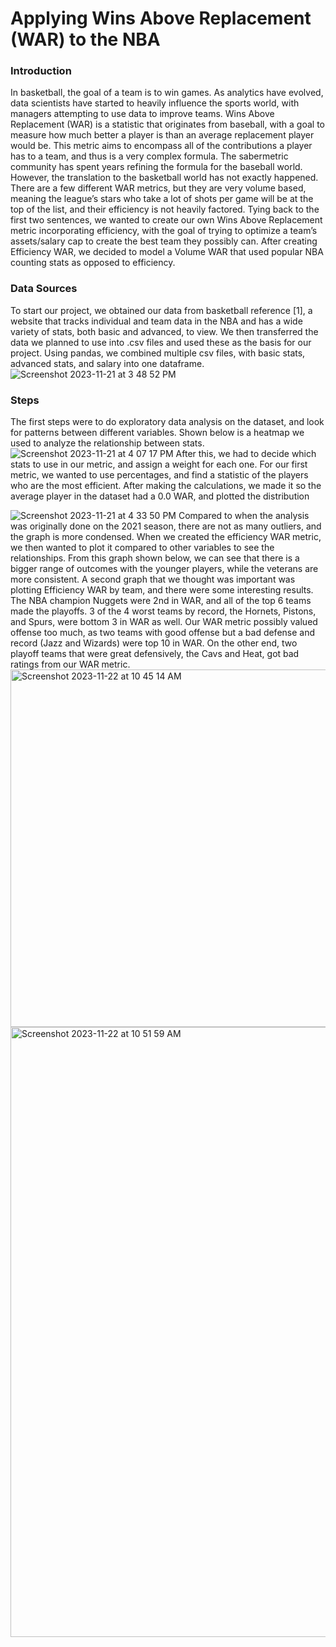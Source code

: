 # Applying Wins Above Replacement (WAR) to the NBA

### Introduction
In basketball, the goal of a team is to win games. As analytics have evolved, data scientists have started to heavily influence the sports world, with managers attempting to use data to improve teams. Wins Above Replacement (WAR) is a statistic that originates from baseball, with a goal to measure how much better a player is than an average replacement player would be. This metric aims to encompass all of the contributions a player has to a team, and thus is a very complex formula. The sabermetric community has spent years refining the formula for the baseball world. However, the translation to the basketball world has not exactly happened. There are a few different WAR metrics, but they are very volume based, meaning the league’s stars who take a lot of shots per game will be at the top of the list, and their efficiency is not heavily factored. Tying back to the first two sentences, we wanted to create our own Wins Above Replacement metric incorporating efficiency, with the goal of trying to optimize a team’s assets/salary cap to create the best team they possibly can. After creating Efficiency WAR, we decided to model a Volume WAR that used popular NBA counting stats as opposed to efficiency. 

### Data Sources 
To start our project, we obtained our data from basketball reference [1], a website that tracks individual and team data in the NBA and has a wide variety of stats, both basic and advanced, to view. We then transferred the data we planned to use into .csv files and used these as the basis for our project. Using pandas, we combined multiple csv files, with basic stats, advanced stats, and salary into one dataframe.
![Screenshot 2023-11-21 at 3 48 52 PM](https://github.com/vivekdivakarla12/Applying-WAR-to-the-NBA/assets/11672096/97534ebc-b8f5-4bd2-bd77-6ddeee5baf37)

### Steps
The first steps were to do exploratory data analysis on the dataset, and look for patterns between different variables. Shown below is a heatmap we used to analyze the relationship between stats. ![Screenshot 2023-11-21 at 4 07 17 PM](https://github.com/vivekdivakarla12/Applying-WAR-to-the-NBA/assets/11672096/ddab7ff2-adcb-4bfe-b2ee-f7f3073ac5c5)
After this, we had to decide which stats to use in our metric, and assign a weight for each one. For our first metric, we wanted to use percentages, and find a statistic of the players who are the most efficient. After making the calculations, we made it so the average player in the dataset had a 0.0 WAR, and plotted the distribution

![Screenshot 2023-11-21 at 4 33 50 PM](https://github.com/vivekdivakarla12/Applying-WAR-to-the-NBA/assets/11672096/0bed26a9-4122-4dd6-8d3f-60dad7ffd142)
Compared to when the analysis was originally done on the 2021 season, there are not as many outliers, and the graph is more condensed. When we created the efficiency WAR metric, we then wanted to plot it compared to other variables to see the relationships. From this graph shown below, we can see that there is a bigger range of outcomes with the younger players, while the veterans are more consistent. A second graph that we thought was important was plotting Efficiency WAR by team, and there were some interesting results. The NBA champion Nuggets were 2nd in WAR, and all of the top 6 teams made the playoffs. 3 of the 4 worst teams by record, the Hornets, Pistons, and Spurs, were bottom 3 in WAR as well. Our WAR metric possibly valued offense too much, as two teams with good offense but a bad defense and record (Jazz and Wizards) were top 10 in WAR. On the other end, two playoff teams that were great defensively, the Cavs and Heat, got bad ratings from our WAR metric. 
<img width="572" alt="Screenshot 2023-11-22 at 10 45 14 AM" src="https://github.com/vivekdivakarla12/Applying-WAR-to-the-NBA/assets/11672096/5ebdf067-3498-405e-96ad-1331e7241bb7">
<img width="976" alt="Screenshot 2023-11-22 at 10 51 59 AM" src="https://github.com/vivekdivakarla12/Applying-WAR-to-the-NBA/assets/11672096/004094dc-9208-4a2b-8d2a-60b31eed0e47">

